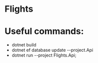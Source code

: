 # Flights

# Useful commands:
* dotnet build
* dotnet ef database update --project.Api
* dotnet run --project Flights.Api;
